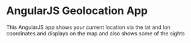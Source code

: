 # AngularJS Geolocation App

This AngularJS app shows your current location via the lat and lon coordinates and displays on the map 
and also shows some of the sights
